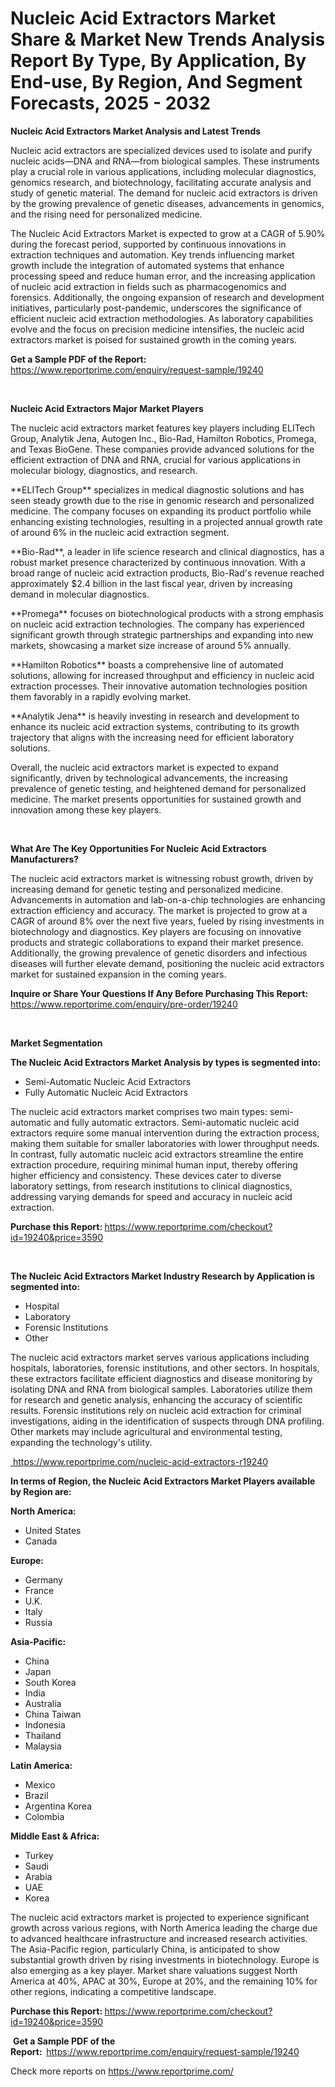 <p><h1>Nucleic Acid Extractors Market Share & Market New Trends Analysis Report By Type, By Application, By End-use, By Region, And Segment Forecasts, 2025 - 2032</h1></p><p><strong>Nucleic Acid Extractors Market Analysis and Latest Trends</strong></p>
<p><p>Nucleic acid extractors are specialized devices used to isolate and purify nucleic acids—DNA and RNA—from biological samples. These instruments play a crucial role in various applications, including molecular diagnostics, genomics research, and biotechnology, facilitating accurate analysis and study of genetic material. The demand for nucleic acid extractors is driven by the growing prevalence of genetic diseases, advancements in genomics, and the rising need for personalized medicine.</p><p>The Nucleic Acid Extractors Market is expected to grow at a CAGR of 5.90% during the forecast period, supported by continuous innovations in extraction techniques and automation. Key trends influencing market growth include the integration of automated systems that enhance processing speed and reduce human error, and the increasing application of nucleic acid extraction in fields such as pharmacogenomics and forensics. Additionally, the ongoing expansion of research and development initiatives, particularly post-pandemic, underscores the significance of efficient nucleic acid extraction methodologies. As laboratory capabilities evolve and the focus on precision medicine intensifies, the nucleic acid extractors market is poised for sustained growth in the coming years.</p></p>
<p><strong>Get a Sample PDF of the Report:&nbsp;</strong> <a href="https://www.reportprime.com/enquiry/request-sample/19240?utm_campaign=1948&utm_medium=2&utm_source=Github&utm_content=ia&utm_term=19032025&utm_id=nucleic-acid-extractors">https://www.reportprime.com/enquiry/request-sample/19240</a></p>
<p>&nbsp;</p>
<p><strong>Nucleic Acid Extractors Major Market Players</strong></p>
<p><p>The nucleic acid extractors market features key players including ELITech Group, Analytik Jena, Autogen Inc., Bio-Rad, Hamilton Robotics, Promega, and Texas BioGene. These companies provide advanced solutions for the efficient extraction of DNA and RNA, crucial for various applications in molecular biology, diagnostics, and research.</p><p>**ELITech Group** specializes in medical diagnostic solutions and has seen steady growth due to the rise in genomic research and personalized medicine. The company focuses on expanding its product portfolio while enhancing existing technologies, resulting in a projected annual growth rate of around 6% in the nucleic acid extraction segment.</p><p>**Bio-Rad**, a leader in life science research and clinical diagnostics, has a robust market presence characterized by continuous innovation. With a broad range of nucleic acid extraction products, Bio-Rad's revenue reached approximately $2.4 billion in the last fiscal year, driven by increasing demand in molecular diagnostics.</p><p>**Promega** focuses on biotechnological products with a strong emphasis on nucleic acid extraction technologies. The company has experienced significant growth through strategic partnerships and expanding into new markets, showcasing a market size increase of around 5% annually.</p><p>**Hamilton Robotics** boasts a comprehensive line of automated solutions, allowing for increased throughput and efficiency in nucleic acid extraction processes. Their innovative automation technologies position them favorably in a rapidly evolving market.</p><p>**Analytik Jena** is heavily investing in research and development to enhance its nucleic acid extraction systems, contributing to its growth trajectory that aligns with the increasing need for efficient laboratory solutions. </p><p>Overall, the nucleic acid extractors market is expected to expand significantly, driven by technological advancements, the increasing prevalence of genetic testing, and heightened demand for personalized medicine. The market presents opportunities for sustained growth and innovation among these key players.</p></p>
<p>&nbsp;</p>
<p><strong>What Are The Key Opportunities For Nucleic Acid Extractors Manufacturers?</strong></p>
<p><p>The nucleic acid extractors market is witnessing robust growth, driven by increasing demand for genetic testing and personalized medicine. Advancements in automation and lab-on-a-chip technologies are enhancing extraction efficiency and accuracy. The market is projected to grow at a CAGR of around 8% over the next five years, fueled by rising investments in biotechnology and diagnostics. Key players are focusing on innovative products and strategic collaborations to expand their market presence. Additionally, the growing prevalence of genetic disorders and infectious diseases will further elevate demand, positioning the nucleic acid extractors market for sustained expansion in the coming years.</p></p>
<p><strong>Inquire or Share Your Questions If Any Before Purchasing This Report:</strong> <a href="https://www.reportprime.com/enquiry/pre-order/19240?utm_campaign=1948&utm_medium=2&utm_source=Github&utm_content=ia&utm_term=19032025&utm_id=nucleic-acid-extractors">https://www.reportprime.com/enquiry/pre-order/19240</a></p>
<p>&nbsp;</p>
<p><strong>Market Segmentation</strong></p>
<p><strong>The Nucleic Acid Extractors Market Analysis by types is segmented into:</strong></p>
<p><ul><li>Semi-Automatic Nucleic Acid Extractors</li><li>Fully Automatic Nucleic Acid Extractors</li></ul></p>
<p><p>The nucleic acid extractors market comprises two main types: semi-automatic and fully automatic extractors. Semi-automatic nucleic acid extractors require some manual intervention during the extraction process, making them suitable for smaller laboratories with lower throughput needs. In contrast, fully automatic nucleic acid extractors streamline the entire extraction procedure, requiring minimal human input, thereby offering higher efficiency and consistency. These devices cater to diverse laboratory settings, from research institutions to clinical diagnostics, addressing varying demands for speed and accuracy in nucleic acid extraction.</p></p>
<p><strong>Purchase this Report:&nbsp;</strong><a href="https://www.reportprime.com/checkout?id=19240&price=3590&utm_campaign=1948&utm_medium=2&utm_source=Github&utm_content=ia&utm_term=19032025&utm_id=nucleic-acid-extractors">https://www.reportprime.com/checkout?id=19240&price=3590</a></p>
<p>&nbsp;</p>
<p><strong>The Nucleic Acid Extractors Market Industry Research by Application is segmented into:</strong></p>
<p><ul><li>Hospital</li><li>Laboratory</li><li>Forensic Institutions</li><li>Other</li></ul></p>
<p><p>The nucleic acid extractors market serves various applications including hospitals, laboratories, forensic institutions, and other sectors. In hospitals, these extractors facilitate efficient diagnostics and disease monitoring by isolating DNA and RNA from biological samples. Laboratories utilize them for research and genetic analysis, enhancing the accuracy of scientific results. Forensic institutions rely on nucleic acid extraction for criminal investigations, aiding in the identification of suspects through DNA profiling. Other markets may include agricultural and environmental testing, expanding the technology's utility.</p></p>
<p><a href="https://www.reportprime.com/nucleic-acid-extractors-r19240?utm_campaign=1948&utm_medium=2&utm_source=Github&utm_content=ia&utm_term=19032025&utm_id=nucleic-acid-extractors">&nbsp;https://www.reportprime.com/nucleic-acid-extractors-r19240</a></p>
<p><strong>In terms of Region, the Nucleic Acid Extractors Market Players available by Region are:</strong></p>
<p>
    <p> <strong> North America: </strong>
        <ul>
            <li>United States</li>
            <li>Canada</li>
        </ul>
        </p> 
    <p> <strong> Europe: </strong>
        <ul>
            <li>Germany</li>
            <li>France</li>
            <li>U.K.</li>
            <li>Italy</li>
            <li>Russia</li>
        </ul>
        </p> 
    <p> <strong> Asia-Pacific: </strong>
        <ul>
            <li>China</li>
            <li>Japan</li>
            <li>South Korea</li>
            <li>India</li>
            <li>Australia</li>
            <li>China Taiwan</li>
            <li>Indonesia</li>
            <li>Thailand</li>
            <li>Malaysia</li>
        </ul>
        </p> 
    <p> <strong> Latin America: </strong>
        <ul>
            <li>Mexico</li>
            <li>Brazil</li>
            <li>Argentina Korea</li>
            <li>Colombia</li>
        </ul>
        </p> 
    <p> <strong> Middle East & Africa: </strong>
        <ul>
            <li>Turkey</li>
            <li>Saudi</li>
            <li>Arabia</li>
            <li>UAE</li>
            <li>Korea</li>
        </ul>
    </p>
    </p>
<p><p>The nucleic acid extractors market is projected to experience significant growth across various regions, with North America leading the charge due to advanced healthcare infrastructure and increased research activities. The Asia-Pacific region, particularly China, is anticipated to show substantial growth driven by rising investments in biotechnology. Europe is also emerging as a key player. Market share valuations suggest North America at 40%, APAC at 30%, Europe at 20%, and the remaining 10% for other regions, indicating a competitive landscape.</p></p>
<p><strong>Purchase this Report: </strong><a href="https://www.reportprime.com/checkout?id=19240&price=3590&utm_campaign=1948&utm_medium=2&utm_source=Github&utm_content=ia&utm_term=19032025&utm_id=nucleic-acid-extractors">https://www.reportprime.com/checkout?id=19240&price=3590</a></p>
<p>&nbsp;<strong>Get a Sample PDF of the Report:&nbsp;&nbsp;</strong><a href="https://www.reportprime.com/enquiry/request-sample/19240?utm_campaign=1948&utm_medium=2&utm_source=Github&utm_content=ia&utm_term=19032025&utm_id=nucleic-acid-extractors">https://www.reportprime.com/enquiry/request-sample/19240</a></p>
<p><strong></strong></p>
<p>Check more reports on <a href="https://www.reportprime.com/?utm_campaign=1948&utm_medium=2&utm_source=Github&utm_content=ia&utm_term=19032025&utm_id=nucleic-acid-extractors">https://www.reportprime.com/</a></p>